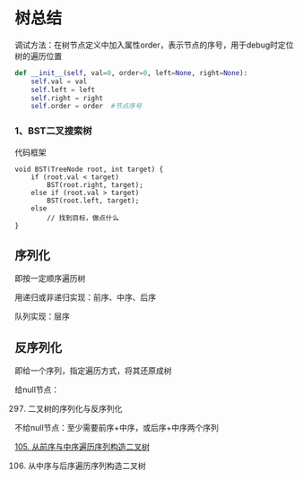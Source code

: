 # 树总结

调试方法：在树节点定义中加入属性order，表示节点的序号，用于debug时定位树的遍历位置
```python
def __init__(self, val=0, order=0, left=None, right=None):
    self.val = val
    self.left = left
    self.right = right
    self.order = order	#节点序号
```

### 1、BST二叉搜索树

代码框架

```
void BST(TreeNode root, int target) {
    if (root.val < target) 
        BST(root.right, target);
    else if (root.val > target)
        BST(root.left, target);
    else
    	// 找到目标，做点什么
}
```

## 序列化

即按一定顺序遍历树

用递归或非递归实现：前序、中序、后序

队列实现：层序

## 反序列化

即给一个序列，指定遍历方式，将其还原成树

给null节点：

297. 二叉树的序列化与反序列化

不给null节点：至少需要前序+中序，或后序+中序两个序列

[105. 从前序与中序遍历序列构造二叉树](1-200/105.-cong-qian-xu-yu-zhong-xu-bian-li-xu-lie-gou-zao-er-cha-shu.md)

106. 从中序与后序遍历序列构造二叉树
